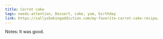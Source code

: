 ```yaml
---
title: Carrot cake
tags: needs-attention, Dessert, cake, yum, birthday
link: https://sallysbakingaddiction.com/my-favorite-carrot-cake-recipe/
---
```

Notes: It was good.


